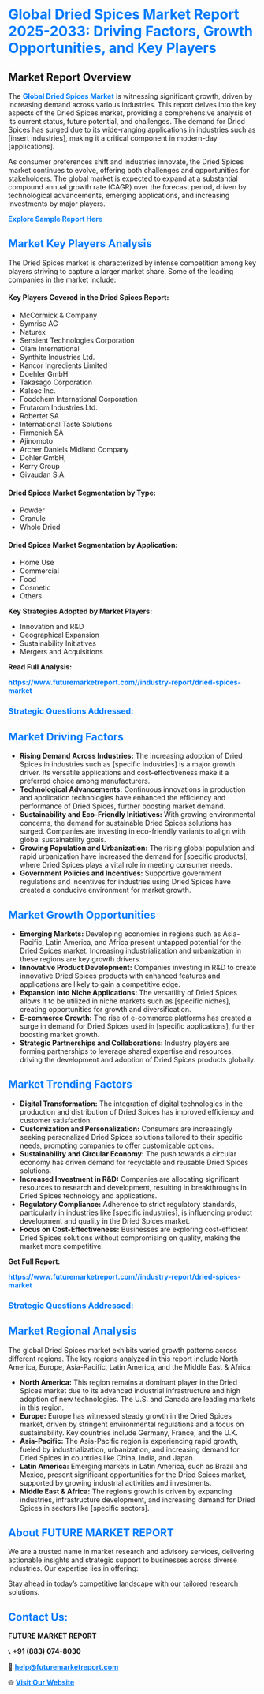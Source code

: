 <h1 style="color: #007BFF;">Global Dried Spices Market Report 2025-2033: Driving Factors, Growth Opportunities, and Key Players</h1>

<section id="overview">
<h2>Market Report Overview</h2>
<p>The <a href="https://www.futuremarketreport.com//industry-report/dried-spices-market" style="color: #007BFF; text-decoration: none;"><strong>Global Dried Spices Market</strong></a> is witnessing significant growth, driven by increasing demand across various industries. This report delves into the key aspects of the Dried Spices market, providing a comprehensive analysis of its current status, future potential, and challenges. The demand for Dried Spices has surged due to its wide-ranging applications in industries such as [insert industries], making it a critical component in modern-day [applications].</p>
<p>As consumer preferences shift and industries innovate, the Dried Spices market continues to evolve, offering both challenges and opportunities for stakeholders. The global market is expected to expand at a substantial compound annual growth rate (CAGR) over the forecast period, driven by technological advancements, emerging applications, and increasing investments by major players.</p>
</section>

<section id="overview">
<p><a href="https://www.futuremarketreport.com//request-sample/reportId=58275" style="color: #007BFF; text-decoration: none;"><strong>Explore Sample Report Here</strong></a></p>
</section>

<section id="key-players">
<h2 style="color: #007BFF;">Market Key Players Analysis</h2>
<p>The Dried Spices market is characterized by intense competition among key players striving to capture a larger market share. Some of the leading companies in the market include:</p>
<h4>Key Players Covered in the Dried Spices Report:</h4>
<ul><li>McCormick &amp; Company</li><li>Symrise AG</li><li>Naturex</li><li>Sensient Technologies Corporation</li><li>Olam International</li><li>Synthite Industries Ltd.</li><li>Kancor Ingredients Limited</li><li>Doehler GmbH</li><li>Takasago Corporation</li><li>Kalsec Inc.</li><li>Foodchem International Corporation</li><li>Frutarom Industries Ltd.</li><li>Robertet SA</li><li>International Taste Solutions</li><li>Firmenich SA</li><li>Ajinomoto</li><li>Archer Daniels Midland Company</li><li>Dohler GmbH,</li><li>Kerry Group</li><li>Givaudan S.A.</li></ul>
<h4>Dried Spices Market Segmentation by Type:</h4>
<ul><li>Powder</li><li>Granule</li><li>Whole Dried</li></ul>

<h4>Dried Spices Market Segmentation by Application:</h4>
<ul><li>Home Use</li><li>Commercial</li><li>Food</li><li>Cosmetic</li><li>Others</li></ul>
<p><strong>Key Strategies Adopted by Market Players:</strong></p>
<ul>
<li>Innovation and R&D</li>
<li>Geographical Expansion</li>
<li>Sustainability Initiatives</li>
<li>Mergers and Acquisitions</li>
</ul>
</section>

<section>
<p><strong>Read Full Analysis: </strong></p><a href="https://www.futuremarketreport.com//industry-report/dried-spices-market" style="color: #007BFF; text-decoration: none;"><strong>https://www.futuremarketreport.com//industry-report/dried-spices-market</strong></a>
<h3 style="color: #007BFF;">Strategic Questions Addressed:</h3>
</section>

<section id="driving-factors">
<h2 style="color: #007BFF;">Market Driving Factors</h2>
<ul>
<li><strong>Rising Demand Across Industries:</strong> The increasing adoption of Dried Spices in industries such as [specific industries] is a major growth driver. Its versatile applications and cost-effectiveness make it a preferred choice among manufacturers.</li>
<li><strong>Technological Advancements:</strong> Continuous innovations in production and application technologies have enhanced the efficiency and performance of Dried Spices, further boosting market demand.</li>
<li><strong>Sustainability and Eco-Friendly Initiatives:</strong> With growing environmental concerns, the demand for sustainable Dried Spices solutions has surged. Companies are investing in eco-friendly variants to align with global sustainability goals.</li>
<li><strong>Growing Population and Urbanization:</strong> The rising global population and rapid urbanization have increased the demand for [specific products], where Dried Spices plays a vital role in meeting consumer needs.</li>
<li><strong>Government Policies and Incentives:</strong> Supportive government regulations and incentives for industries using Dried Spices have created a conducive environment for market growth.</li>
</ul>
</section>

<section id="growth-opportunities">
<h2 style="color: #007BFF;">Market Growth Opportunities</h2>
<ul>
<li><strong>Emerging Markets:</strong> Developing economies in regions such as Asia-Pacific, Latin America, and Africa present untapped potential for the Dried Spices market. Increasing industrialization and urbanization in these regions are key growth drivers.</li>
<li><strong>Innovative Product Development:</strong> Companies investing in R&D to create innovative Dried Spices products with enhanced features and applications are likely to gain a competitive edge.</li>
<li><strong>Expansion into Niche Applications:</strong> The versatility of Dried Spices allows it to be utilized in niche markets such as [specific niches], creating opportunities for growth and diversification.</li>
<li><strong>E-commerce Growth:</strong> The rise of e-commerce platforms has created a surge in demand for Dried Spices used in [specific applications], further boosting market growth.</li>
<li><strong>Strategic Partnerships and Collaborations:</strong> Industry players are forming partnerships to leverage shared expertise and resources, driving the development and adoption of Dried Spices products globally.</li>
</ul>
</section>

<section id="trending-factors">
<h2 style="color: #007BFF;">Market Trending Factors</h2>
<ul>
<li><strong>Digital Transformation:</strong> The integration of digital technologies in the production and distribution of Dried Spices has improved efficiency and customer satisfaction.</li>
<li><strong>Customization and Personalization:</strong> Consumers are increasingly seeking personalized Dried Spices solutions tailored to their specific needs, prompting companies to offer customizable options.</li>
<li><strong>Sustainability and Circular Economy:</strong> The push towards a circular economy has driven demand for recyclable and reusable Dried Spices solutions.</li>
<li><strong>Increased Investment in R&D:</strong> Companies are allocating significant resources to research and development, resulting in breakthroughs in Dried Spices technology and applications.</li>
<li><strong>Regulatory Compliance:</strong> Adherence to strict regulatory standards, particularly in industries like [specific industries], is influencing product development and quality in the Dried Spices market.</li>
<li><strong>Focus on Cost-Effectiveness:</strong> Businesses are exploring cost-efficient Dried Spices solutions without compromising on quality, making the market more competitive.</li>
</ul>
</section>

<section>
<p><strong>Get Full Report: </strong></p><a href="https://www.futuremarketreport.com//industry-report/dried-spices-market" style="color: #007BFF; text-decoration: none;"><strong>https://www.futuremarketreport.com//industry-report/dried-spices-market</strong></a>
<h3 style="color: #007BFF;">Strategic Questions Addressed:</h3>
</section>


<section id="regional-analysis">
<h2 style="color: #007BFF;">Market Regional Analysis</h2>
<p>The global Dried Spices market exhibits varied growth patterns across different regions. The key regions analyzed in this report include North America, Europe, Asia-Pacific, Latin America, and the Middle East & Africa:</p>
<ul>
<li><strong>North America:</strong> This region remains a dominant player in the Dried Spices market due to its advanced industrial infrastructure and high adoption of new technologies. The U.S. and Canada are leading markets in this region.</li>
<li><strong>Europe:</strong> Europe has witnessed steady growth in the Dried Spices market, driven by stringent environmental regulations and a focus on sustainability. Key countries include Germany, France, and the U.K.</li>
<li><strong>Asia-Pacific:</strong> The Asia-Pacific region is experiencing rapid growth, fueled by industrialization, urbanization, and increasing demand for Dried Spices in countries like China, India, and Japan.</li>
<li><strong>Latin America:</strong> Emerging markets in Latin America, such as Brazil and Mexico, present significant opportunities for the Dried Spices market, supported by growing industrial activities and investments.</li>
<li><strong>Middle East & Africa:</strong> The region’s growth is driven by expanding industries, infrastructure development, and increasing demand for Dried Spices in sectors like [specific sectors].</li>
</ul>
</section>

<footer>
<h2 style="color: #007BFF;">About FUTURE MARKET REPORT</h2>
<p>We are a trusted name in market research and advisory services, delivering actionable insights and strategic support to businesses across diverse industries. Our expertise lies in offering:</p>

<p>Stay ahead in today’s competitive landscape with our tailored research solutions.</p>

<h2 style="color: #007BFF;">Contact Us:</h2>
<p><strong>FUTURE MARKET REPORT</strong></p>
<p>📞 <strong>+91 (883) 074-8030</strong></p>
<p>📧 <strong><a href="mailto:help@futuremarketreport.com" style="color: #007BFF;">help@futuremarketreport.com</a></strong></p>
<p>🌐 <strong><a href="https://www.futuremarketreport.com/" style="color: #007BFF;">Visit Our Website</a></strong></p>
</footer>
